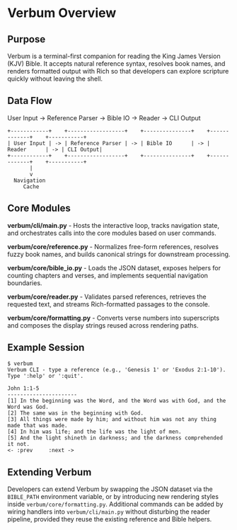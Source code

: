 # Verbum Overview

## Purpose
Verbum is a terminal-first companion for reading the King James Version (KJV) Bible. It accepts natural reference syntax, resolves book names, and renders formatted output with Rich so that developers can explore scripture quickly without leaving the shell.

## Data Flow
User Input -> Reference Parser -> Bible IO -> Reader -> CLI Output

```
+------------+    +------------------+    +---------------+    +-------------+    +-----------+
| User Input | -> | Reference Parser | -> | Bible IO      | -> | Reader      | -> | CLI Output|
+------------+    +------------------+    +---------------+    +-------------+    +-----------+
       |
       v
  Navigation
     Cache
```

## Core Modules
**verbum/cli/main.py** - Hosts the interactive loop, tracks navigation state, and orchestrates calls into the core modules based on user commands.

**verbum/core/reference.py** - Normalizes free-form references, resolves fuzzy book names, and builds canonical strings for downstream processing.

**verbum/core/bible_io.py** - Loads the JSON dataset, exposes helpers for counting chapters and verses, and implements sequential navigation boundaries.

**verbum/core/reader.py** - Validates parsed references, retrieves the requested text, and streams Rich-formatted passages to the console.

**verbum/core/formatting.py** - Converts verse numbers into superscripts and composes the display strings reused across rendering paths.

## Example Session
```
$ verbum
Verbum CLI - type a reference (e.g., 'Genesis 1' or 'Exodus 2:1-10'). Type ':help' or ':quit'.

John 1:1-5
----------------------
[1] In the beginning was the Word, and the Word was with God, and the Word was God.
[2] The same was in the beginning with God.
[3] All things were made by him; and without him was not any thing made that was made.
[4] In him was life; and the life was the light of men.
[5] And the light shineth in darkness; and the darkness comprehended it not.
<- :prev     :next ->
```

## Extending Verbum
Developers can extend Verbum by swapping the JSON dataset via the `BIBLE_PATH` environment variable, or by introducing new rendering styles inside `verbum/core/formatting.py`. Additional commands can be added by wiring handlers into `verbum/cli/main.py` without disturbing the reader pipeline, provided they reuse the existing reference and Bible helpers.
